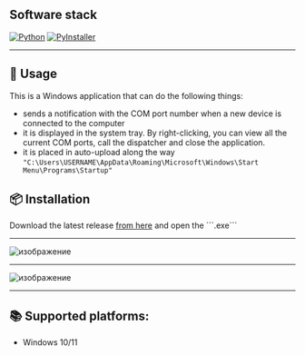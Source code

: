 ## Software stack
[![Python](https://img.shields.io/static/v1?style=for-the-badge&label=Python&message=3.11&logo=Python&color=blue&labelColor=yellow)](https://python.org/)
[![PyInstaller](https://img.shields.io/static/v1?style=for-the-badge&label=PyInstaller&message=5.13.0&logo=Python&color=blue&labelColor=yellow)](https://pyinstaller.org/en/stable/)
***


## 📜 Usage

This is a Windows application that can do the following things:
* sends a notification with the COM port number when a new device is connected to the computer
* it is displayed in the system tray. By right-clicking, you can view all the current COM ports, call the dispatcher and close the application.
* it is placed in auto-upload along the way ```"C:\Users\USERNAME\AppData\Roaming\Microsoft\Windows\Start Menu\Programs\Startup"```

## 📦 Installation

Download the latest release [from here]([https://pages.github.com/](https://github.com/U-Board/COM-port-viewer/releases)) and open the ```.exe```

***


![изображение](https://github.com/user-attachments/assets/345bfedd-0e4d-4904-9f3e-8e5687ad30e9)

***

![изображение](https://github.com/user-attachments/assets/73275bcc-ab35-46fa-ace0-e4a2096e3632)

***

## 📚 Supported platforms:
* Windows 10/11

